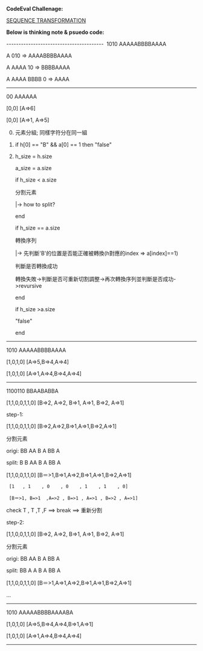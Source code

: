 __CodeEval Challenage:__

[SEQUENCE TRANSFORMATION](https://www.codeeval.com/open_challenges/130/)

__Below is thinking note & psuedo code:__

---------------------------------------- 
1010 AAAAABBBBAAAA

A 010  => AAAABBBBAAAA

A AAAA 10 => BBBBAAAA

A AAAA BBBB 0 => AAAA

----------------------------------------
00 AAAAAA 

[0,0] [A=>6]

[0,0] [A=>1, A=>5]


0) 元素分組; 同樣字符分在同一組

1) if h[0] == "B" && a[0] == 1 then "false" 


2) h_size = h.size 

   a_size = a.size
  
   if h_size < a.size 

    分割元素

    |-> how to split?

   end

   if h_size == a.size 

      轉換序列

      |-> 先判斷'B'的位置是否能正確被轉換(h對應的index => a[index]==1)

      判斷是否轉換成功

      轉換失敗->判斷是否可重新切割調整->再次轉換序列並判斷是否成功->revursive

   end

   if h_size >a.size

      "false"

   end
----------------------------------------
1010 AAAAABBBBAAAA

[1,0,1,0] [A=>5,B=>4,A=>4]

[1,0,1,0] [A=>1,A=>4,B=>4,A=>4]


----------------------------------------
1100110 BBAABABBA

[1,1,0,0,1,1,0] [B=>2, A=>2, B=>1, A=>1, B=>2, A=>1]

step-1:

[1,1,0,0,1,1,0] [B=>2,A=>2,B=>1,A=>1,B=>2,A=>1]

分割元素 

origi: BB AA B A BB A

split: B B AA B A BB A

[1,1,0,0,1,1,0] [B＝>1,B=>1,A=>2,B=>1,A=>1,B=>2,A=>1]

     [1   , 1    , 0    , 0    , 1    , 1    , 0] 

     [B＝>1, B=>1  ,A=>2 , B=>1 , A=>1 , B=>2 , A=>1]

check T    , T     ,T    ,F     ==> break ==> 重新分割

step-2:

[1,1,0,0,1,1,0] [B=>2, A=>2, B=>1, A=>1, B=>2, A=>1]

分割元素 

origi: BB AA B A BB A

split: BB A A B A BB A

[1,1,0,0,1,1,0] [B＝>1,A=>1,A=>2,B=>1,A=>1,B=>2,A=>1]

...



----------------------------------------

1010 AAAAABBBBAAAABA

[1,0,1,0] [A=>5,B=>4,A=>4,B=>1,A=>1]

[1,0,1,0] [A=>1,A=>4,B=>4,A=>4]

- - -

